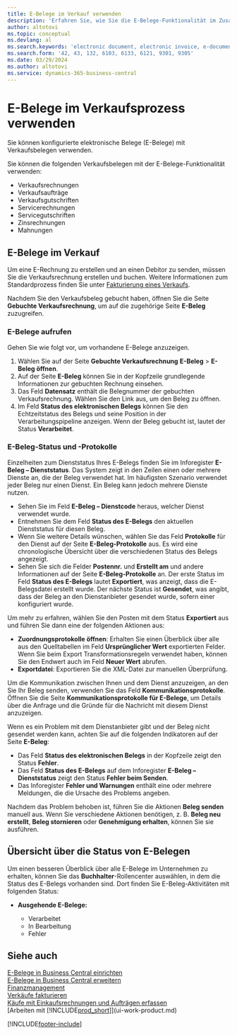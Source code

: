 ```yaml
---
title: E-Belege im Verkauf verwenden
description: 'Erfahren Sie, wie Sie die E-Belege-Funktionalität im Zusammenhang mit Verkäufen verwenden.'
author: altotovi
ms.topic: conceptual
ms.devlang: al
ms.search.keywords: 'electronic document, electronic invoice, e-document, e-invoice, sales, deliver'
ms.search.form: '42, 43, 132, 6103, 6133, 6121, 9301, 9305'
ms.date: 03/29/2024
ms.author: altotovi
ms.service: dynamics-365-business-central
---
```


# <a name="use-e-documents-in-the-sales-process"></a>E-Belege im Verkaufsprozess verwenden

Sie können konfigurierte elektronische Belege (E-Belege) mit Verkaufsbelegen verwenden.

Sie können die folgenden Verkaufsbelegen mit der E-Belege-Funktionalität verwenden:  

- Verkaufsrechnungen
- Verkaufsaufträge
- Verkaufsgutschriften
- Servicerechnungen
- Servicegutschriften
- Zinsrechnungen
- Mahnungen

## <a name="e-documents-in-sales"></a>E-Belege im Verkauf

Um eine E-Rechnung zu erstellen und an einen Debitor zu senden, müssen Sie die Verkaufsrechnung erstellen und buchen. Weitere Informationen zum Standardprozess finden Sie unter [Fakturierung eines Verkaufs](sales-how-invoice-sales.md).

Nachdem Sie den Verkaufsbeleg gebucht haben, öffnen Sie die Seite **Gebuchte Verkaufsrechnung**, um auf die zugehörige Seite **E-Beleg** zuzugreifen.

### <a name="view-e-documents"></a>E-Belege aufrufen

Gehen Sie wie folgt vor, um vorhandene E-Belege anzuzeigen.

1. Wählen Sie auf der Seite **Gebuchte Verkaufsrechnung** **E-Beleg** \> **E-Beleg öffnen**.
2. Auf der Seite **E-Beleg** können Sie in der Kopfzeile grundlegende Informationen zur gebuchten Rechnung einsehen.
3. Das Feld **Datensatz** enthält die Belegnummer der gebuchten Verkaufsrechnung. Wählen Sie den Link aus, um den Beleg zu öffnen.
4. Im Feld **Status des elektronischen Belegs** können Sie den Echtzeitstatus des Belegs und seine Position in der Verarbeitungspipeline anzeigen. Wenn der Beleg gebucht ist, lautet der Status **Verarbeitet**.

### <a name="e-document-statuses-and-logs"></a>E-Beleg-Status und -Protokolle

Einzelheiten zum Dienststatus Ihres E-Belegs finden Sie im Inforegister **E-Beleg – Dienststatus**. Das System zeigt in den Zeilen einen oder mehrere Dienste an, die der Beleg verwendet hat. Im häufigsten Szenario verwendet jeder Beleg nur einen Dienst. Ein Beleg kann jedoch mehrere Dienste nutzen.

- Sehen Sie im Feld **E-Beleg – Dienstcode** heraus, welcher Dienst verwendet wurde.
- Entnehmen Sie dem Feld **Status des E-Belegs** den aktuellen Dienststatus für diesen Beleg.
- Wenn Sie weitere Details wünschen, wählen Sie das Feld **Protokolle** für den Dienst auf der Seite **E-Beleg-Protokolle** aus. Es wird eine chronologische Übersicht über die verschiedenen Status des Belegs angezeigt.
- Sehen Sie sich die Felder **Postennr.** und **Erstellt am** und andere Informationen auf der Seite **E-Beleg-Protokolle** an. Der erste Status im Feld **Status des E-Belegs** lautet **Exportiert**, was anzeigt, dass die E-Belegsdatei erstellt wurde. Der nächste Status ist **Gesendet**, was angibt, dass der Beleg an den Dienstanbieter gesendet wurde, sofern einer konfiguriert wurde.

Um mehr zu erfahren, wählen Sie den Posten mit dem Status **Exportiert** aus und führen Sie dann eine der folgenden Aktionen aus:

- **Zuordnungsprotokolle öffnen**: Erhalten Sie einen Überblick über alle aus den Quelltabellen im Feld **Ursprünglicher Wert** exportierten Felder. Wenn Sie beim Export Transformationsregeln verwendet haben, können Sie den Endwert auch im Feld **Neuer Wert** abrufen.
- **Exportdatei**: Exportieren Sie die XML-Datei zur manuellen Überprüfung.

Um die Kommunikation zwischen Ihnen und dem Dienst anzuzeigen, an den Sie Ihr Beleg senden, verwenden Sie das Feld **Kommunikationsprotokolle**. Öffnen Sie die Seite **Kommunikationsprotokolle für E-Belege**, um Details über die Anfrage und die Gründe für die Nachricht mit diesem Dienst anzuzeigen.

Wenn es ein Problem mit dem Dienstanbieter gibt und der Beleg nicht gesendet werden kann, achten Sie auf die folgenden Indikatoren auf der Seite **E-Beleg**:

- Das Feld **Status des elektronischen Belegs** in der Kopfzeile zeigt den Status **Fehler**.
- Das Feld **Status des E-Belegs** auf dem Inforegister **E-Beleg – Dienststatus** zeigt den Status **Fehler beim Senden**.
- Das Inforegister **Fehler und Warnungen** enthält eine oder mehrere Meldungen, die die Ursache des Problems angeben.

Nachdem das Problem behoben ist, führen Sie die Aktionen **Beleg senden** manuell aus. Wenn Sie verschiedene Aktionen benötigen, z. B. **Beleg neu erstellt**, **Beleg stornieren** oder **Genehmigung erhalten**, können Sie sie ausführen.

## <a name="overview-of-e-document-statuses"></a>Übersicht über die Status von E-Belegen

Um einen besseren Überblick über alle E-Belege im Unternehmen zu erhalten, können Sie das **Buchhalter**-Rollencenter auswählen, in dem die Status des E-Belegs vorhanden sind. Dort finden Sie E-Beleg-Aktivitäten mit folgenden Status:

- **Ausgehende E-Belege:**

    - Verarbeitet
    - In Bearbeitung
    - Fehler


## <a name="see-also"></a>Siehe auch

[E-Belege in Business Central einrichten](finance-how-setup-edocuments.md)  
[E-Belege in Business Central erweitern](/dynamics365/business-central/dev-itpro/developer/devenv-extend-edocuments)  
[Finanzmanagement](finance.md)  
[Verkäufe fakturieren](sales-how-invoice-sales.md)  
[Käufe mit Einkaufsrechnungen und Aufträgen erfassen](purchasing-how-record-purchases.md)  
[Arbeiten mit [!INCLUDE[prod_short](includes/prod_short.md)]](ui-work-product.md)

[!INCLUDE[footer-include](includes/footer-banner.md)]
